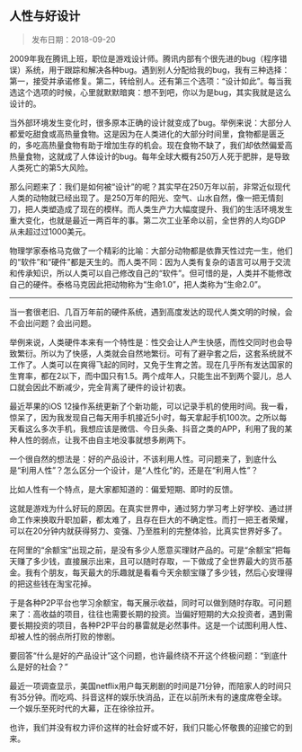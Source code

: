 ## 人性与好设计

> 发布日期：2018-09-20

2009年我在腾讯上班，职位是游戏设计师。腾讯内部有个很先进的bug（程序错误）系统，用于跟踪和解决各种bug。遇到别人分配给我的bug，我有三种选择：第一，接受并承诺修复。第二，转给别人。还有第三个选项：“设计如此”。每当我选这个选项的时候，心里就默默暗爽：想不到吧，你以为是bug，其实我就是这么设计的。

当外部环境发生变化时，很多原本正确的设计就变成了bug。举例来说：大部分人都爱吃甜食或高热量食物。这是因为在人类进化的大部分时间里，食物都是匮乏的，多吃高热量食物有助于增加生存的机会。现在食物不缺了，我们却依然偏爱高热量食物，这就成了人体设计的bug。每年全球大概有250万人死于肥胖，是导致人类死亡的第5大风险。

那么问题来了：我们是如何被“设计”的呢？其实早在250万年以前，非常近似现代人类的动物就已经出现了。是250万年的阳光、空气、山水自然，像一把无情刻刀，把人类塑造成了现在的模样。而人类生产力大幅度提升、我们的生活环境发生重大变化，也就是最近一两百年的事。第二次工业革命以前，全世界的人均GDP从未超过过1000美元。

物理学家泰格马克做了一个精彩的比喻：大部分动物都是依靠天性过完一生，他们的“软件”和“硬件”都是天生的。而人类不同：因为人类有复杂的语言可以用于交流和传承知识，所以人类可以自己修改自己的“软件”。但可惜的是，人类并不能修改自己的硬件。泰格马克因此把动物称为“生命1.0”，把人类称为“生命2.0”。

---

当一套很老旧、几百万年前的硬件系统，遇到高度发达的现代人类文明的时候，会不会出问题？会出问题。

举例来说，人类硬件本来有一个特性是：性交会让人产生快感，而性交同时也会导致繁衍。所以为了快感，人类就会自然地繁衍。可有了避孕套之后，这套系统就不工作了。人类可以在爽得飞起的同时，又免于生育之苦。现在几乎所有发达国家的生育率，都在2以下，而中国只有1.5。两个成年人，只能生出不到两个婴儿，总人口就会因此不断减少，完全背离了硬件的设计初衷。

最近苹果的iOS 12操作系统更新了个新功能，可以记录手机的使用时间。我一看，惊呆了，因为我发现自己每天用手机接近5小时，每天拿起手机100次。之所以每天看这么多次手机，我想应该是微信、今日头条、抖音之类的APP，利用了我的某种人性的弱点，让我不由自主地没事就想多刷两下。

一个很自然的想法是：好的产品设计，不该利用人性。可问题来了，到底什么是“利用人性”？怎么区分一个设计，是“人性化”的，还是在“利用人性”？

比如人性有一个特点，是大家都知道的：偏爱短期、即时的反馈。

这就是游戏为什么好玩的原因。在真实世界中，通过努力学习考上好学校、通过拼命工作来换取升职加薪，都太难了，且存在巨大的不确定性。而打一把王者荣耀，可以在20分钟内就获得努力、变强、乃至胜利的完整体验，比真实世界好多了。

在阿里的“余额宝”出现之前，是没有多少人愿意买理财产品的。可是“余额宝”把每天赚了多少钱，直接展示出来，且可以随时存取，一下做成了全世界最大的货币基金。我有个朋友，每天最大的乐趣就是看看今天余额宝赚了多少钱，然后心安理得的把这些钱在淘宝花掉。

于是各种P2P平台也学习余额宝，每天展示收益，同时可以做到随时存取。可问题来了：高收益的项目，往往也需要长期的投资。当偏好短期的大众投资者，遇到需要长期投资的项目，各种P2P平台的暴雷就是必然事件。这是一个试图利用人性、却被人性的弱点所打败的惨剧。

要回答“什么是好的产品设计”这个问题，也许最终绕不开这个终极问题：“到底什么是好的社会？”

最近一项调查显示，美国netflix用户每天刷剧的时间是71分钟，而陪家人的时间只有35分钟。而吃鸡、抖音这样的娱乐快消品，正在以前所未有的速度席卷全球。一个娱乐至死时代的大幕，正在徐徐拉开。

也许，我们并没有权力评价这样的社会好或不好，我们只能心怀敬畏的迎接它的到来。




